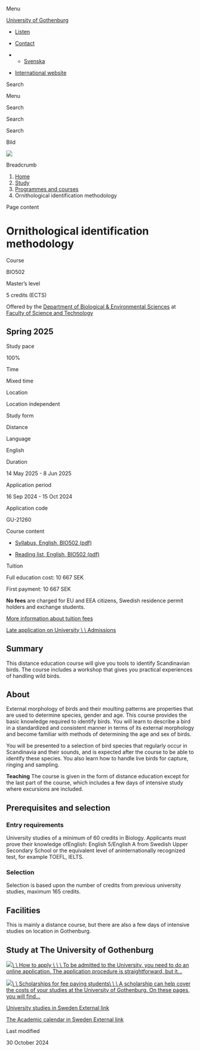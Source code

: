 Menu

[University of Gothenburg](/en)

- [Listen](//app-eu.readspeaker.com/cgi-bin/rsent?customerid=9467&lang=en_uk&readclass=region--content&url=https%3A%2F%2Fwww.gu.se%2Fen%2Fstudy-gothenburg%2Fornithological-identification-methodology-bio502 "Listen with ReadSpeaker")

- [Contact](/en/contact)

- - [Svenska](/studera/hitta-utbildning/ornitologisk-bestamningsmetodik-bio502)
- [International website](/en/study-gothenburg/ornithological-identification-methodology-bio502)

Search


Menu


Search


Search

Search

Bild

![](/sites/default/files/styles/100_10_3_xmedium_1x/public/kop_assets/030cc974941fc7722ab5ed45538f27846ad9f36b.jpg?h=7757323e&itok=UDTiODz9)

Breadcrumb

1. [Home](/en)
2. [Study](/en/study-in-gothenburg)
3. [Programmes and courses](/en/study-in-gothenburg/study-options)
4. Ornithological identification methodology


Page content

# Ornithological identification methodology

Course


BIO502


Master’s level



5 credits (ECTS)



Offered by the
[Department of Biological & Environmental Sciences](https://www.gu.se/en/biological-environmental-sciences)
at
[Faculty of Science and Technology](https://www.gu.se/en/science-and-technology)

## Spring 2025

Study pace


100%

Time


Mixed time

Location


Location independent

Study form


Distance

Language


English

Duration


14 May 2025
\- 8 Jun 2025

Application period


16 Sep 2024
\- 15 Oct 2024

Application code


GU-21260

Course content


- [Syllabus, English, BIO502 (pdf)](https://kursplaner.gu.se/pdf/kurs/en/BIO502)


- [Reading list, English, BIO502 (pdf)](https://kursplaner.gu.se/english/BIO502_Litteratur_34829_V24.pdf)


Tuition


Full education cost: 10 667 SEK

First payment: 10 667 SEK

**No fees** are charged for EU and EEA citizens, Swedish residence permit holders and exchange students.

[More information about tuition fees](https://www.gu.se/en/study-in-gothenburg/apply/tuition-fees)

[Late application on University \\
\\
Admissions](https://www.universityadmissions.se/intl/addtobasket?id=GU-21260&period=VT+2025)

## Summary

This distance education course will give you tools to identify Scandinavian birds. The course includes a workshop that gives you practical experiences of handling wild birds.

## About

External morphology of birds and their moulting patterns are properties that are used to determine species, gender and age. This course provides the basic knowledge required to identify birds. You will learn to describe a bird in a standardized and consistent manner in terms of its external morphology and become familiar with methods of determining the age and sex of birds.

You will be presented to a selection of bird species that regularly occur in Scandinavia and their sounds, and is expected after the course to be able to identify these species. You also learn how to handle live birds for capture, ringing and sampling.

**Teaching** The course is given in the form of distance education except for the last part of the course, which includes a few days of intensive study where excursions are included.

## Prerequisites and selection

### Entry requirements

University studies of a minimum of 60 credits in Biology. Applicants must prove their knowledge ofEnglish: English 5/English A from Swedish Upper Secondary School or the equivalent level of aninternationally recognized test, for example TOEFL, IELTS.

### Selection

Selection is based upon the number of credits from previous university studies, maximum 165 credits.

## Facilities

This is mainly a distance course, but there are also a few days of intensive studies on location in Gothenburg.

## Study at The University of Gothenburg

[![](/sites/default/files/dynamic-image/dynamic_image_2188_218/public/2020-03/cytonn-photography-ZJEKICY5EXY-unsplash.jpg?media_id=2553&width=1904&height=208)\\
\\
How to apply \\
\\
\\
To be admitted to the University, you need to do an online application. The application procedure is straightforward, but it…](/en/study-in-gothenburg/apply)

[![](/sites/default/files/dynamic-image/dynamic_image_2188_218/public/2024-01/GU-7.jpg?media_id=95188&width=1904&height=208)\\
\\
Scholarships for fee paying students\\
\\
\\
A scholarship can help cover the costs of your studies at the University of Gothenburg. On these pages, you will find…](/en/study-in-gothenburg/apply/scholarships-for-fee-paying-students)

[University studies in Sweden External link](https://www.gu.se/en/study-in-gothenburg/before-you-arrive/university-studies-in-sweden "External link")

[The Academic calendar in Sweden External link](https://www.gu.se/en/study-in-gothenburg/when-you-are-here/academic-calendar "External link")

Last modified


30 October 2024